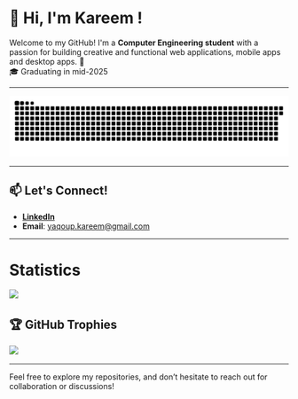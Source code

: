 # 👋 Hi, I'm Kareem !  

Welcome to my GitHub! I'm a **Computer Engineering student** with a passion for building creative and functional web applications, mobile apps and desktop apps. 🚀  
🎓 Graduating in mid-2025


---
<p align="center">
  <img src="/assets/snake.svg" alt="Snake animation" />
</p>

---

## 📫 Let's Connect!  

- [**LinkedIn**](https://www.linkedin.com/in/kareem-yaqoup/)
- **Email**: yaqoup.kareem@gmail.com 
---
# Statistics
![](https://github-readme-stats.vercel.app/api?username=engkareeem&theme=nightowl&hide_border=false&include_all_commits=false&count_private=true)<br/>
## 🏆 GitHub Trophies
![](https://github-profile-trophy.vercel.app/?username=engkareeem&theme=radical&no-frame=false&no-bg=false&margin-w=4)

---
Feel free to explore my repositories, and don’t hesitate to reach out for collaboration or discussions!


